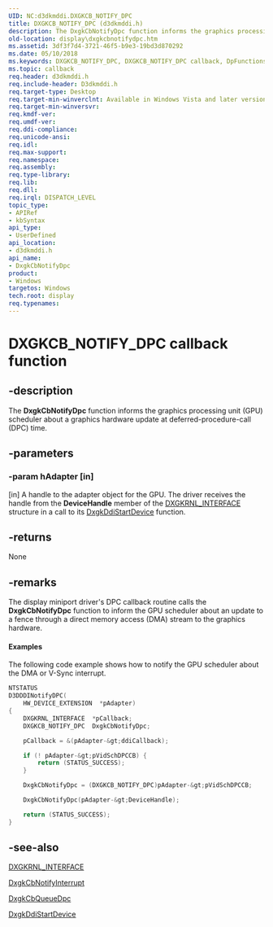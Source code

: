 ```yaml
---
UID: NC:d3dkmddi.DXGKCB_NOTIFY_DPC
title: DXGKCB_NOTIFY_DPC (d3dkmddi.h)
description: The DxgkCbNotifyDpc function informs the graphics processing unit (GPU) scheduler about a graphics hardware update at deferred-procedure-call (DPC) time.
old-location: display\dxgkcbnotifydpc.htm
ms.assetid: 3df3f7d4-3721-46f5-b9e3-19bd3d870292
ms.date: 05/10/2018
ms.keywords: DXGKCB_NOTIFY_DPC, DXGKCB_NOTIFY_DPC callback, DpFunctions_a1e9512a-ae77-4e3b-9876-5ce247b811e5.xml, DxgkCbNotifyDpc, DxgkCbNotifyDpc callback function [Display Devices], d3dkmddi/DxgkCbNotifyDpc, display.dxgkcbnotifydpc
ms.topic: callback
req.header: d3dkmddi.h
req.include-header: D3dkmddi.h
req.target-type: Desktop
req.target-min-winverclnt: Available in Windows Vista and later versions of the Windows operating systems.
req.target-min-winversvr: 
req.kmdf-ver: 
req.umdf-ver: 
req.ddi-compliance: 
req.unicode-ansi: 
req.idl: 
req.max-support: 
req.namespace: 
req.assembly: 
req.type-library: 
req.lib: 
req.dll: 
req.irql: DISPATCH_LEVEL
topic_type:
- APIRef
- kbSyntax
api_type:
- UserDefined
api_location:
- d3dkmddi.h
api_name:
- DxgkCbNotifyDpc
product:
- Windows
targetos: Windows
tech.root: display
req.typenames: 
---
```


# DXGKCB_NOTIFY_DPC callback function


## -description


The <b>DxgkCbNotifyDpc</b> function informs the graphics processing unit (GPU) scheduler about a graphics hardware update at deferred-procedure-call (DPC) time.


## -parameters




### -param hAdapter [in]

[in] A handle to the adapter object for the GPU. The driver receives the handle from the <b>DeviceHandle</b> member of the <a href="https://msdn.microsoft.com/library/windows/hardware/ff560942">DXGKRNL_INTERFACE</a> structure in a call to its <a href="https://msdn.microsoft.com/ffacbb39-2581-4207-841d-28ce57fbc64d">DxgkDdiStartDevice</a> function.


## -returns



None




## -remarks



The display miniport driver's DPC callback routine calls the <b>DxgkCbNotifyDpc</b> function to inform the GPU scheduler about an update to a fence through a direct memory access (DMA) stream to the graphics hardware. 


#### Examples

The following code example shows how to notify the GPU scheduler about the DMA or V-Sync interrupt.

```cpp
NTSTATUS
D3DDDINotifyDPC(
    HW_DEVICE_EXTENSION  *pAdapter)
{
    DXGKRNL_INTERFACE  *pCallback;
    DXGKCB_NOTIFY_DPC  DxgkCbNotifyDpc;

    pCallback = &(pAdapter-&gt;ddiCallback);

    if (! pAdapter-&gt;pVidSchDPCCB) {
        return (STATUS_SUCCESS);
    }

    DxgkCbNotifyDpc = (DXGKCB_NOTIFY_DPC)pAdapter-&gt;pVidSchDPCCB;

    DxgkCbNotifyDpc(pAdapter-&gt;DeviceHandle);

    return (STATUS_SUCCESS);
}
```



## -see-also




<a href="https://msdn.microsoft.com/library/windows/hardware/ff560942">DXGKRNL_INTERFACE</a>



<a href="https://msdn.microsoft.com/7968d26d-0195-463d-8954-e7ebef4f9dea">DxgkCbNotifyInterrupt</a>



<a href="https://msdn.microsoft.com/c8c26675-8b87-4818-ad51-4e0a341965d0">DxgkCbQueueDpc</a>



<a href="https://msdn.microsoft.com/ffacbb39-2581-4207-841d-28ce57fbc64d">DxgkDdiStartDevice</a>
 

 

